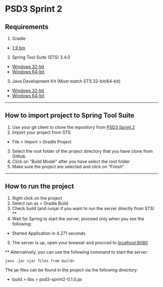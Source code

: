 PSD3 Sprint 2
=============

## Requirements

1. Gradle
  * [1.9 bin](http://services.gradle.org/distributions/gradle-1.9-bin.zip)
2. Spring Tool Suite (STS) 3.4.0
  * [Windows 32-bit](http://download.springsource.com/release/STS/3.4.0/dist/e4.3/spring-tool-suite-3.4.0.RELEASE-e4.3.1-win32-installer.exe)
  * [Windows 64-bit](http://download.springsource.com/release/STS/3.4.0/dist/e4.3/spring-tool-suite-3.4.0.RELEASE-e4.3.1-win32-x86_64-installer.exe)
3. Java Development Kit (Must match STS 32-bit/64-bit)
  * [Windows 32-bit](http://download.oracle.com/otn-pub/java/jdk/7u45-b18/jdk-7u45-windows-i586.exe)
  * [Windows 64-bit](http://download.oracle.com/otn-pub/java/jdk/7u45-b18/jdk-7u45-windows-x64.exe)

---

## How to import project to Spring Tool Suite

1. Use your git client to clone the repository from [PSD3 Sprint 2](https://github.com/mOcentury/PSD3_Sprint_2.git)
2. Import your project from STS
  * File > Import > Gradle Project
3. Select the root folder of the project directory that you have clone from Github
4. Click on "Build Model" after you have select the root folder
5. Make sure the project are selected and click on "Finish"

---

## How to run the project

1. Right click on the project
2. Select run as > Gradle Build
3. Check build (and runjar if you want to run the server directly from STS) **
4. Wait for Spring to start the server, proceed only when you see the following:
 * Started Application in 4.271 seconds
5. The server is up, open your browser and procced to [localhost:8080](http://localhost:8080/NewSession)

** Alternatively, you can use the following command to start the server:

```
java -jar <jar files from build>
```

The jar files can be found in the project via the following directory:
* build > libs > psd3-sprint2-0.1.0.jar

